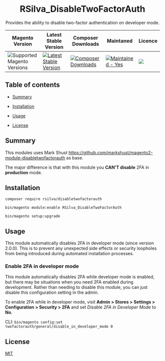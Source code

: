 


  

<h1 align="center">RSilva_DisableTwoFactorAuth</h1>

<div align="center">

<p>Provides the ability to disable two-factor authentication on developer mode.</p>


| Magento Version | Latest Stable Version | Composer Downloads | Maintaned | Licence
|--|--|--|--|--|
| <img  src="https://img.shields.io/badge/magento-2.4-brightgreen.svg?logo=magento&longCache=true&style=flat-square"  alt="Supported Magento Versions"  /> | <a  href="https://packagist.org/packages/rsilva/disabletwofactorauth"  target="_blank"><img  src="https://img.shields.io/packagist/v/rsilva/disabletwofactorauth.svg?style=flat-square"  alt="Latest Stable Version"  /></a> | <a  href="https://packagist.org/packages/rsilva/disabletwofactorauth"  target="_blank"><img  src="https://poser.pugx.org/rsilva/disabletwofactorauth/downloads"  alt="Composer Downloads"  /></a> | <a  href="https://GitHub.com/Naereen/StrapDown.js/graphs/commit-activity"  target="_blank"><img  src="https://img.shields.io/badge/maintained%3F-yes-brightgreen.svg?style=flat-square"  alt="Maintained - Yes"  /></a> | <a  href="https://opensource.org/licenses/MIT"  target="_blank"><img  src="https://img.shields.io/badge/license-MIT-blue.svg"  /></a>

  



  


  



  

</div>

  

  

## Table of contents

  

  

-  [Summary](#summary)

  

-  [Installation](#installation)

  

-  [Usage](#usage)

  

-  [License](#license)

  

  

## Summary

  

This modules uses Mark Shust https://github.com/markshust/magento2-module-disabletwofactorauth as base.

The major difference is that with this module you **CAN'T disable** 2FA in **production** mode.

  

## Installation  

```
composer require rsilva/disabletwofactorauth

bin/magento module:enable RSilva_DisableTwoFactorAuth 

bin/magento setup:upgrade 

```

## Usage

This module automatically disables 2FA in developer mode (since version 2.0.0).  This is to prevent any unexpected side effects or security loopholes from being introduced during automated installation processes.
   

### Enable 2FA in developer mode

This module automatically disables 2FA while developer mode is enabled, but there may be situations when you need 2FA enabled during development. Rather than needing to disable this module, you can just disable this configuration setting in the admin.

To enable 2FA while in developer mode, visit **Admin > Stores > Settings > Configuration > Security > 2FA** and set *Disable 2FA in Developer Mode* to **No**.

CLI: `bin/magento config:set twofactorauth/general/disable_in_developer_mode 0`


## License

[MIT](https://opensource.org/licenses/MIT)
